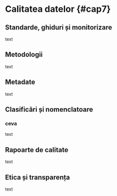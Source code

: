 # Calitatea datelor {#cap7}

## Standarde, ghiduri și monitorizare

text

## Metodologii

text

## Metadate

text

## Clasificări și nomenclatoare

### ceva
text

## Rapoarte de calitate

text

## Etica și transparența

text
